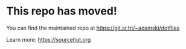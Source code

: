 # This repo has moved!
You can find the maintained repo at https://git.sr.ht/~adamski/dotfiles

Learn more: https://sourcehut.org
